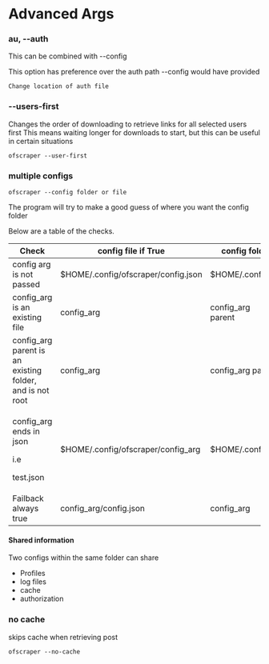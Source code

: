 # Advanced Args



### au, --auth

This can be combined with --config

This option has preference over the auth path --config would have provided

```
Change location of auth file
```

### --users-first

Changes the order of downloading to retrieve links for all selected users first This means waiting longer for downloads to start, but this can be useful in certain situations

```
ofscraper --user-first
```

### multiple configs

```
ofscraper --config folder or file
```

The program will try to make a good guess of where you want the config folder

Below are a table of the checks.





<table><thead><tr><th>Check </th><th width="272">config file if True</th><th>config folder if True</th></tr></thead><tbody><tr><td>config arg is not passed</td><td>$HOME/.config/ofscraper/config.json</td><td>$HOME/.config/ofscraper/</td></tr><tr><td>config_arg is an existing file</td><td>config_arg</td><td>config_arg<br>parent</td></tr><tr><td>config_arg  parent is an existing folder, and is not root</td><td>config_arg </td><td>config_arg  parent</td></tr><tr><td><p>config_arg ends in json</p><p>i.e</p><p>test.json</p></td><td>$HOME/.config/ofscraper/config_arg</td><td>$HOME/.config/ofscraper</td></tr><tr><td>Failback<br>always true</td><td>config_arg/config.json</td><td>config_arg</td></tr></tbody></table>



####

#### Shared information

Two configs within the same folder can share

* Profiles
* log files
* cache
* authorization

### no cache

skips cache when retrieving post

```
ofscraper --no-cache
```
